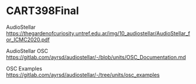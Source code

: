 # CART398Final

AudioStellar
https://thegardenofcuriosity.untref.edu.ar/img/10_audiostellar/AudioStellar_for_ICMC2020.pdf

AudioStellar OSC
https://gitlab.com/ayrsd/audiostellar/-/blob/units/OSC_Documentation.md

OSC Examples
https://gitlab.com/ayrsd/audiostellar/-/tree/units/osc_examples
